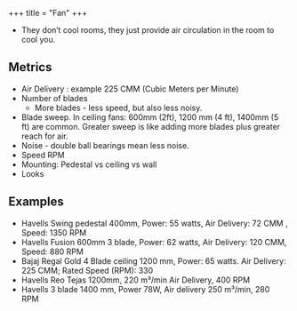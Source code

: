 +++
title = "Fan"
+++

- They don’t cool rooms, they just provide air circulation in the room to cool you.

## Metrics
- Air Delivery : example 225 CMM (Cubic Meters per Minute)
- Number of blades
  - More blades - less speed, but also less noisy.
- Blade sweep. In ceiling fans: 600mm (2ft), 1200 mm (4 ft), 1400mm (5 ft) are common. Greater sweep is like adding more blades plus greater reach for air.
- Noise - double ball bearings mean less noise. 
- Speed RPM
- Mounting: Pedestal vs ceiling vs wall
- Looks

## Examples
- Havells Swing pedestal 400mm, Power: 55 watts, Air Delivery: 72 CMM , Speed: 1350 RPM 
- Havells Fusion 600mm 3 blade, Power: 62 watts, Air Delivery: 120 CMM, Speed: 880 RPM
- Bajaj Regal Gold 4 Blade ceiling 1200 mm, Power: 65 watts. Air Delivery: 225 CMM; Rated Speed (RPM): 330
- Havells Reo Tejas 1200mm, 220 m³/min Air Delivery, 400 RPM
- Havells 3 blade 1400 mm, Power 78W, Air delivery 250 m³/min, 280 RPM